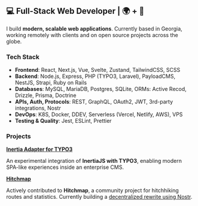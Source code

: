 ## 💻 Full-Stack Web Developer | 🌍 + 🎥

I build **modern, scalable web applications**. Currently based in Georgia, working remotely with clients and on open source projects across the globe.  

### Tech Stack

- **Frontend**: React, Next.js, Vue, Svelte, Zustand, TailwindCSS, SCSS
- **Backend**: Node.js, Express, PHP (TYPO3, Laravel), PayloadCMS, NestJS, Strapi, Ruby on Rails
- **Databases**: MySQL, MariaDB, Postgres, SQLite, ORMs: Active Recod, Drizzle, Prisma, Doctrine
- **APIs, Auth, Protocols**: REST, GraphQL, OAuth2, JWT, 3rd-party integrations, Nostr
- **DevOps**: K8S, Docker, DDEV, Serverless (Vercel, Netlify, AWS), VPS
- **Testing & Quality**: Jest, ESLint, Prettier

### Projects

**[Inertia Adapter for TYPO3](https://github.com/leon-wbr/inertia-typo3)**

An experimental integration of **InertiaJS with TYPO3**, enabling modern SPA-like experiences inside an enterprise CMS.

**[Hitchmap](https://hitchwiki.github.io/hitchmap-nostr/)**

Actively contributed to **Hitchmap**, a community project for hitchhiking routes and statistics. Currently building a [decentralized rewrite using Nostr](https://github.com/Hitchwiki/hitchmap-nostr).
